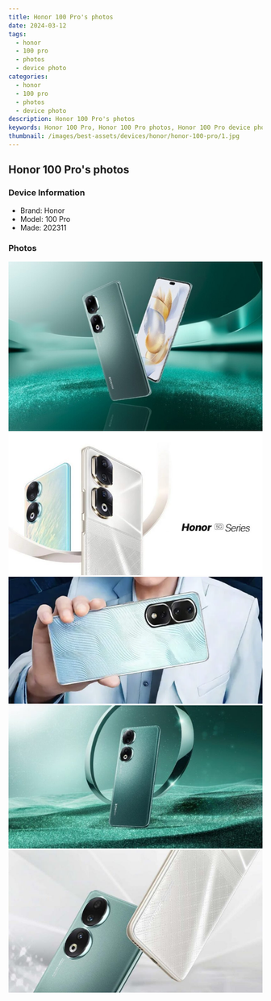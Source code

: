 ```yaml
---
title: Honor 100 Pro's photos
date: 2024-03-12
tags: 
  - honor
  - 100 pro
  - photos
  - device photo
categories: 
  - honor
  - 100 pro
  - photos
  - device photo
description: Honor 100 Pro's photos
keywords: Honor 100 Pro, Honor 100 Pro photos, Honor 100 Pro device photo
thumbnail: /images/best-assets/devices/honor/honor-100-pro/1.jpg
---
```


## Honor 100 Pro's photos

### Device Information

- Brand: Honor
- Model: 100 Pro
- Made: 202311

### Photos

![/images/best-assets/devices/honor/honor-100-pro/1.jpg](/images/best-assets/devices/honor/honor-100-pro/1.jpg)
![/images/best-assets/devices/honor/honor-100-pro/2.jpg](/images/best-assets/devices/honor/honor-100-pro/2.jpg)
![/images/best-assets/devices/honor/honor-100-pro/3.jpg](/images/best-assets/devices/honor/honor-100-pro/3.jpg)
![/images/best-assets/devices/honor/honor-100-pro/4.jpg](/images/best-assets/devices/honor/honor-100-pro/4.jpg)
![/images/best-assets/devices/honor/honor-100-pro/5.jpg](/images/best-assets/devices/honor/honor-100-pro/5.jpg)

